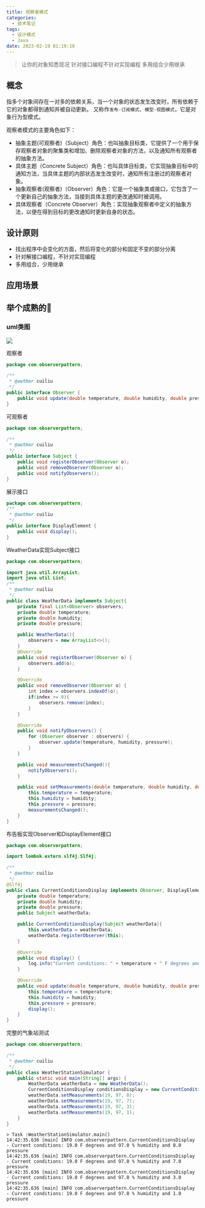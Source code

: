 ```yaml
---
title: 观察者模式
categories:
  - 技术笔记
tags:
  - 设计模式
  - Java
date: 2023-02-19 01:19:19
---
```

> 让你的对象知悉现况
> 针对接口编程不针对实现编程
> 多用组合少用继承

## 概念

指多个对象间存在一对多的依赖关系，当一个对象的状态发生改变时，所有依赖于它的对象都得到通知并被自动更新。
又称作`发布-订阅模式`、`模型-视图模式`，它是对象行为型模式。

观察者模式的主要角色如下：
- 抽象主题(可观察者)（Subject）角色：也叫抽象目标类，它提供了一个用于保存观察者对象的聚集类和增加、删除观察者对象的方法，以及通知所有观察者的抽象方法。
- 具体主题（Concrete Subject）角色：也叫具体目标类，它实现抽象目标中的通知方法，当具体主题的内部状态发生改变时，通知所有注册过的观察者对象。
- 抽象观察者(观察者)（Observer）角色：它是一个抽象类或接口，它包含了一个更新自己的抽象方法，当接到具体主题的更改通知时被调用。
- 具体观察者（Concrete Observer）角色：实现抽象观察者中定义的抽象方法，以便在得到目标的更改通知时更新自身的状态。

## 设计原则
- 找出程序中会变化的方面，然后将变化的部分和固定不变的部分分离
- 针对解接口编程，不针对实现编程
- 多用组合，少用继承


## 应用场景

## 举个成熟的🌰
### uml类图
![](http://www.plantuml.com/plantuml/png/jLDDJy904BttL-onHEql88O4l6ayzE31U1Yw0upPZsPc5aEG_ou8cs8KIZIUshutysRovdKa2gp9kuA28i-WGTD4NyMf82-HMr153jNZuTkiYokpZ6HDQYqebZQcgSFhBuz1iUcHgzFq5Hljr1Zd98gSvvJvPT1L-BZ4qto8IhDLXgNiNs92qZfOtJdq68vsiNlyKw5n8F9ZznE2Bf0deB1jlJ7t93hCuszDBfSjjNV5AFeM6JGnTk0YURAagmvf6KKIupzQamcFi9laCQYC5n3cQ3jIK1-E-9ENxhMeLb2AeIQV76ZSPsWjExJP71O12cMjJ67-_79UT9oOCUWu1aixMJcSqQp_udGEv5jtrUznk2pvHN4kySFtgkhBKt7s3ymA5pjJz8V_5w8Z33Pvzm40)

观察者
```java
package com.observerpattern;

/**
 * @author cuiliu
 */
public interface Observer {
    public void update(double temperature, double humidity, double pressure);
}
```

可观察者
```java
package com.observerpattern;

/**
 * @author cuiliu
 */
public interface Subject {
    public void registerObserver(Observer o);
    public void removeObserver(Observer o);
    public void notifyObservers();
}
```

展示接口
```java
package com.observerpattern;
/**
 * @author cuiliu
 */
public interface DisplayElement {
    public void display();
}
```

WeatherData实现Subject接口
```java
package com.observerpattern;

import java.util.ArrayList;
import java.util.List;
/**
 * @author cuiliu
 */
public class WeatherData implements Subject{
    private final List<Observer> observers;
    private double temperature;
    private double humidity;
    private double pressure;

    public WeatherData(){
        observers = new ArrayList<>();
    }
    @Override
    public void registerObserver(Observer o) {
        observers.add(o);
    }

    @Override
    public void removeObserver(Observer o) {
        int index = observers.indexOf(o);
        if(index >= 0){
            observers.remove(index);
        }
    }

    @Override
    public void notifyObservers() {
        for (Observer observer : observers) {
            observer.update(temperature, humidity, pressure);
        }
    }

    public void measurementsChanged(){
        notifyObservers();
    }

    public void setMeasurements(double temperature, double humidity, double pressure){
        this.temperature = temperature;
        this.humidity = humidity;
        this.pressure = pressure;
        measurementsChanged();
    }
}
```

布告板实现Observer和DisplayElement接口
```java
package com.observerpattern;

import lombok.extern.slf4j.Slf4j;

/**
 * @author cuiliu
 */
@Slf4j
public class CurrentConditionsDisplay implements Observer, DisplayElement{
    private double temperature;
    private double humidity;
    private double pressure;
    public Subject weatherData;

    public CurrentConditionsDisplay(Subject weatherData){
        this.weatherData = weatherData;
        weatherData.registerObserver(this);
    }

    @Override
    public void display() {
        log.info("Current conditions: " + temperature + " F degrees and " + humidity + " % humidity and " + pressure + " pressure");
    }

    @Override
    public void update(double temperature, double humidity, double pressure) {
        this.temperature = temperature;
        this.humidity = humidity;
        this.pressure = pressure;
        display();
    }
}
```

完整的气象站测试
```java
package com.observerpattern;

/**
 * @author cuiliu
 */
public class WeatherStationSimulator {
    public static void main(String[] args) {
        WeatherData weatherData = new WeatherData();
        CurrentConditionsDisplay conditionsDisplay = new CurrentConditionsDisplay(weatherData);
        weatherData.setMeasurements(19, 97, 0);
        weatherData.setMeasurements(19, 97, 7);
        weatherData.setMeasurements(19, 97, 3);
        weatherData.setMeasurements(19, 97, 1);
    }
}
```

```commandline
> Task :WeatherStationSimulator.main()
14:42:35.636 [main] INFO com.observerpattern.CurrentConditionsDisplay - Current conditions: 19.0 F degrees and 97.0 % humidity and 0.0 pressure
14:42:35.636 [main] INFO com.observerpattern.CurrentConditionsDisplay - Current conditions: 19.0 F degrees and 97.0 % humidity and 7.0 pressure
14:42:35.636 [main] INFO com.observerpattern.CurrentConditionsDisplay - Current conditions: 19.0 F degrees and 97.0 % humidity and 3.0 pressure
14:42:35.636 [main] INFO com.observerpattern.CurrentConditionsDisplay - Current conditions: 19.0 F degrees and 97.0 % humidity and 1.0 pressure
```
